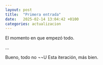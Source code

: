 ```yaml
---
layout: post
title:  "Primera entrada"
date:   2025-02-14 13:04:42 +0100
categories: actualizacion
---
```

El momento en que empezó todo. 

... 

Bueno, todo no ¬¬U Esta iteración, más bien. 

